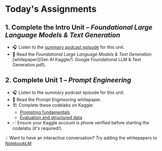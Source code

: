 # Today's Assignments

## 1. Complete the Intro Unit – *Foundational Large Language Models & Text Generation*
- 🎧 Listen to the [summary podcast episode](https://www.youtube.com/watch?v=Na3O4Pkbp-U&list=PLqFaTIg4myu_yKJpvF8WE2JfaG5kGuvoE&index=2&ab_channel=Kaggle) for this unit.
- 📖 Read the *Foundational Large Language Models & Text Generation* [whitepaper](Gen AI Kaggle/1. Google Foundational LLM & Text Generation.pdf).

## 2. Complete Unit 1 – *Prompt Engineering*
- 🎧 Listen to the summary podcast episode for this unit.
- 📖 Read the *Prompt Engineering* whitepaper.
- 🏗️ Complete these codelabs on Kaggle:
  - [Prompting fundamentals](https://www.kaggle.com/)
  - [Evaluation and structured data](https://www.kaggle.com/)
- ✅ Ensure your Kaggle account is phone verified before starting the codelabs (it's required!).

💡 Want to have an interactive conversation? Try adding the whitepapers to [NotebookLM](https://notebooklm.google/)
